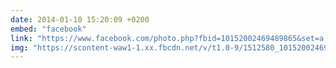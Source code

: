 ```yaml
---
date: 2014-01-10 15:20:09 +0200
embed: "facebook"
link: "https://www.facebook.com/photo.php?fbid=10152002469489865&set=a.10150382045299865.355740.580174864&type=3"
img: "https://scontent-waw1-1.xx.fbcdn.net/v/t1.0-9/1512580_10152002469489865_1807439648_n.jpg?oh=520fec99787e98879cdae4d4b745c7ea&oe=5963FFFB"
---
```

